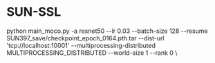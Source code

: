 # SUN-SSL
python main_moco.py \-a resnet50 \--lr 0.03 \--batch-size 128 \--resume SUN397_save/checkpoint_epoch_0164.pth.tar \--dist-url 'tcp://localhost:10001' --multiprocessing-distributed MULTIPROCESSING_DISTRIBUTED --world-size 1 --rank 0 \
